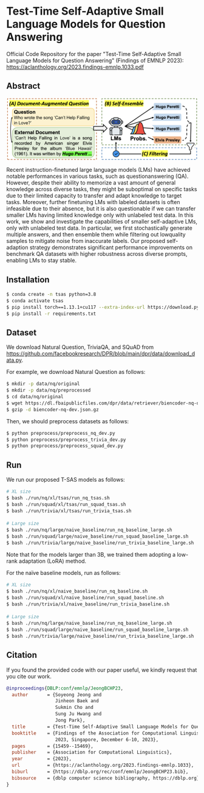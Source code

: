 # Test-Time Self-Adaptive Small Language Models for Question Answering

Official Code Repository for the paper "Test-Time Self-Adaptive Small Language Models for Question Answering" (Findings of EMNLP 2023): https://aclanthology.org/2023.findings-emnlp.1033.pdf

## Abstract

<div align="center">
  <img alt="T-SAS Overview" src="./images/tsas.png" width="800px">
</div>


Recent instruction-finetuned large language models (LMs) have achieved notable performances in various tasks, such as questionanswering (QA). However, despite their ability to memorize a vast amount of general knowledge across diverse tasks, they might be suboptimal on specific tasks due to their limited capacity to transfer and adapt knowledge to target tasks. Moreover, further finetuning LMs with labeled datasets is often infeasible due to their absence, but it is also questionable if we can transfer smaller LMs having limited knowledge only with unlabeled test data. In this work, we show and investigate the capabilities of smaller self-adaptive LMs, only with unlabeled test data. In particular, we first stochastically generate multiple answers, and then ensemble them while filtering out lowquality samples to mitigate noise from inaccurate labels. Our proposed self-adaption strategy demonstrates significant performance improvements on benchmark QA datasets with higher robustness across diverse prompts, enabling LMs to stay stable.

## Installation
```bash
$ conda create -n tsas python=3.8
$ conda activate tsas
$ pip install torch==1.13.1+cu117 --extra-index-url https://download.pytorch.org/whl/cu117
$ pip install -r requirements.txt
```

## Dataset
We download Natural Question, TriviaQA, and SQuAD from https://github.com/facebookresearch/DPR/blob/main/dpr/data/download_data.py.

For example, we download Natural Question as follows:
```bash
$ mkdir -p data/nq/original
$ mkdir -p data/nq/preprocessed
$ cd data/nq/original
$ wget https://dl.fbaipublicfiles.com/dpr/data/retriever/biencoder-nq-dev.json.gz
$ gzip -d biencoder-nq-dev.json.gz
```
Then, we should preprocess datasets as follows:
```bash
$ python preprocess/preprocess_nq_dev.py
$ python preprocess/preprocess_trivia_dev.py
$ python preprocess/preprocess_squad_dev.py
```

## Run
We run our proposed T-SAS models as follows:
```bash
# XL size
$ bash ./run/nq/xl/tsas/run_nq_tsas.sh
$ bash ./run/squad/xl/tsas/run_squad_tsas.sh
$ bash ./run/trivia/xl/tsas/run_trivia_tsas.sh

# Large size
$ bash ./run/nq/large/naive_baseline/run_nq_baseline_large.sh
$ bash ./run/squad/large/naive_baseline/run_squad_baseline_large.sh
$ bash ./run/trivia/large/naive_baseline/run_trivia_baseline_large.sh
```
Note that for the models larger than 3B, we trained
them adopting a low-rank adaptation (LoRA)
method.

For the naïve baseline models, run as follows:
```bash
# XL size
$ bash ./run/nq/xl/naive_baseline/run_nq_baseline.sh
$ bash ./run/squad/xl/naive_baseline/run_squad_baseline.sh
$ bash ./run/trivia/xl/naive_baseline/run_trivia_baseline.sh

# Large size
$ bash ./run/nq/large/naive_baseline/run_nq_baseline_large.sh
$ bash ./run/squad/large/naive_baseline/run_squad_baseline_large.sh
$ bash ./run/trivia/large/naive_baseline/run_trivia_baseline_large.sh
```
## Citation
If you found the provided code with our paper useful, we kindly request that you cite our work.
```BibTex
@inproceedings{DBLP:conf/emnlp/JeongBCHP23,
  author       = {Soyeong Jeong and
                  Jinheon Baek and
                  Sukmin Cho and
                  Sung Ju Hwang and
                  Jong Park},
  title        = {Test-Time Self-Adaptive Small Language Models for Question Answering},
  booktitle    = {Findings of the Association for Computational Linguistics: {EMNLP}
                  2023, Singapore, December 6-10, 2023},
  pages        = {15459--15469},
  publisher    = {Association for Computational Linguistics},
  year         = {2023},
  url          = {https://aclanthology.org/2023.findings-emnlp.1033},
  biburl       = {https://dblp.org/rec/conf/emnlp/JeongBCHP23.bib},
  bibsource    = {dblp computer science bibliography, https://dblp.org}
}
```